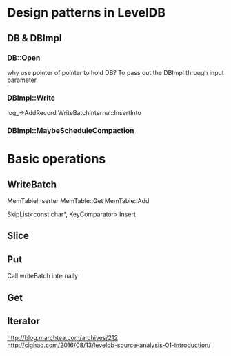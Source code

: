 # Design patterns in LevelDB
## DB & DBImpl
### DB::Open  
why use pointer of pointer to hold DB?
 To pass out the DBImpl through input parameter
 
 
### DBImpl::Write
log_->AddRecord
WriteBatchInternal::InsertInto


### DBImpl::MaybeScheduleCompaction

# Basic operations
## WriteBatch
  MemTableInserter
  MemTable::Get
  MemTable::Add
  
  SkipList<const char*, KeyComparator> Insert

## Slice

## Put
Call writeBatch internally

## Get

## Iterator


http://blog.marchtea.com/archives/212 
http://cighao.com/2016/08/13/leveldb-source-analysis-01-introduction/
